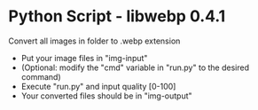 # Python Script - libwebp 0.4.1
Convert all images in folder to .webp extension

  - Put your image files in "img-input"
  - (Optional: modify the "cmd" variable in "run.py" to the desired command)
  - Execute "run.py" and input quality [0-100]
  - Your converted files should be in "img-output"
